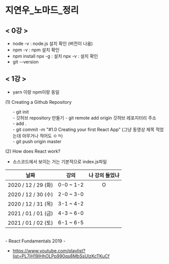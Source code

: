 # 지연우_노마드_정리
## < 0강 >
* node -v : node.js 설치 확인 (버전이 나옴)
* npm -v : npm 설치 확인
* npm install npx -g : 설치 npx -v : 설치 확인
* git --version

## < 1강 >
* yarn 이랑 npm이랑 동일<br>

(1) Creating a Github Repository
<ol>- git init <br>
- 깃허브 repository 만들기
- git remote add origin 깃허브 레포지터리 주소<br>
- add .<br>
- git commit -m "#1.0 Creating your first React App" (그냥 동영상 제목 적었는데 아무거나 적어도 ㅇㅋ) <br>
- git push origin master<br></ol>

(2) How does React work?
* 소스코드에서 보이는 거는 기본적으로 index.js파일 


| 날짜 | 강의 | 나 강의 들었냐 |
|:---:|:---:|:---:|
2020 / 12 / 29 (화) | 0-0 ~ 1-2 | O
2020 / 12 / 30 (수)| 2-0 ~ 3-0 | 
2020 / 12 / 31 (목)| 3-1 ~ 4-2 | 
2021 / 01 / 01 (금)| 4-3 ~ 6-0 | 
2021 / 01 / 02 (토)| 6-1 ~ 6-5 | 
<br> - React Fundamentals 2019 -
* <a>https://www.youtube.com/playlist?list=PL7jH19IHhOLPp990qs8MbSsUlzKcTKuCf</a>
